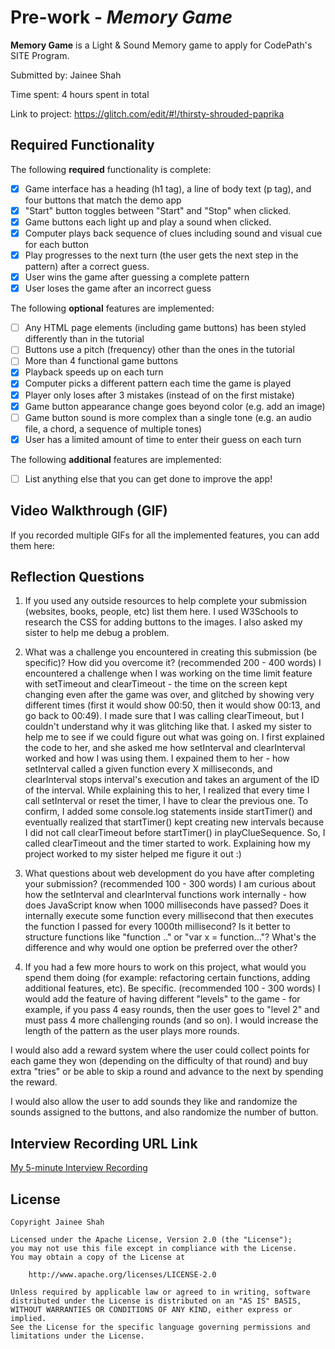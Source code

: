 # Pre-work - *Memory Game*

**Memory Game** is a Light & Sound Memory game to apply for CodePath's SITE Program. 

Submitted by: Jainee Shah

Time spent: 4 hours spent in total

Link to project: https://glitch.com/edit/#!/thirsty-shrouded-paprika

## Required Functionality

The following **required** functionality is complete:

* [x] Game interface has a heading (h1 tag), a line of body text (p tag), and four buttons that match the demo app
* [x] "Start" button toggles between "Start" and "Stop" when clicked. 
* [x] Game buttons each light up and play a sound when clicked. 
* [x] Computer plays back sequence of clues including sound and visual cue for each button
* [x] Play progresses to the next turn (the user gets the next step in the pattern) after a correct guess. 
* [x] User wins the game after guessing a complete pattern
* [x] User loses the game after an incorrect guess

The following **optional** features are implemented:

* [ ] Any HTML page elements (including game buttons) has been styled differently than in the tutorial
* [ ] Buttons use a pitch (frequency) other than the ones in the tutorial
* [ ] More than 4 functional game buttons
* [x] Playback speeds up on each turn
* [x] Computer picks a different pattern each time the game is played
* [x] Player only loses after 3 mistakes (instead of on the first mistake)
* [x] Game button appearance change goes beyond color (e.g. add an image)
* [ ] Game button sound is more complex than a single tone (e.g. an audio file, a chord, a sequence of multiple tones)
* [x] User has a limited amount of time to enter their guess on each turn

The following **additional** features are implemented:

- [ ] List anything else that you can get done to improve the app!

## Video Walkthrough (GIF)

If you recorded multiple GIFs for all the implemented features, you can add them here:


## Reflection Questions
1. If you used any outside resources to help complete your submission (websites, books, people, etc) list them here. 
I used W3Schools to research the CSS for adding buttons to the images. I also asked my sister to help me debug a problem. 

2. What was a challenge you encountered in creating this submission (be specific)? How did you overcome it? (recommended 200 - 400 words) 
I encountered a challenge when I was working on the time limit feature with setTimeout and clearTimeout - the time on the screen kept changing even after the game was over, and glitched by showing very different times (first it would show 00:50, then it would show 00:13, and go back to 00:49). I made sure that I was calling clearTimeout, but I couldn't understand why it was glitching like that. I asked my sister to help me to see if we could figure out what was going on. I first explained the code to her, and she asked me how setInterval and clearInterval worked and how I was using them. I expained them to her - how setInterval called a given function every X milliseconds, and clearInterval stops interval's execution and takes an argument of the ID of the interval. While explaining this to her, I realized that every time I call setInterval or reset the timer, I have to clear the previous one. To confirm, I added some console.log statements inside startTimer() and eventually realized that startTimer() kept creating new intervals because I did not call clearTimeout before startTimer() in playClueSequence. So, I called clearTimeout and the timer started to work. Explaining how my project worked to my sister helped me figure it out :)

3. What questions about web development do you have after completing your submission? (recommended 100 - 300 words) 
I am curious about how the setInterval and clearInterval functions work internally - how does JavaScript know when 1000 milliseconds have passed? Does it internally execute some function every millisecond that then executes the function I passed for every 1000th millisecond? 
Is it better to structure functions like "function .." or "var x = function..."? What's the difference and why would one option be preferred over the other?

4. If you had a few more hours to work on this project, what would you spend them doing (for example: refactoring certain functions, adding additional features, etc). Be specific. (recommended 100 - 300 words) 
I would add the feature of having different "levels" to the game - for example, if you pass 4 easy rounds, then the user goes to "level 2" and must pass 4 more challenging rounds (and so on). I would increase the length of the pattern as the user plays more rounds.  

I would also add a reward system where the user could collect points for each game they won (depending on the difficulty of that round) and buy extra "tries" or be able to skip a round and advance to the next by spending the reward. 

I would also allow the user to add sounds they like and randomize the sounds assigned to the buttons, and also randomize the number of button.


## Interview Recording URL Link

[My 5-minute Interview Recording](your-link-here)


## License

    Copyright Jainee Shah

    Licensed under the Apache License, Version 2.0 (the "License");
    you may not use this file except in compliance with the License.
    You may obtain a copy of the License at

        http://www.apache.org/licenses/LICENSE-2.0

    Unless required by applicable law or agreed to in writing, software
    distributed under the License is distributed on an "AS IS" BASIS,
    WITHOUT WARRANTIES OR CONDITIONS OF ANY KIND, either express or implied.
    See the License for the specific language governing permissions and
    limitations under the License.
